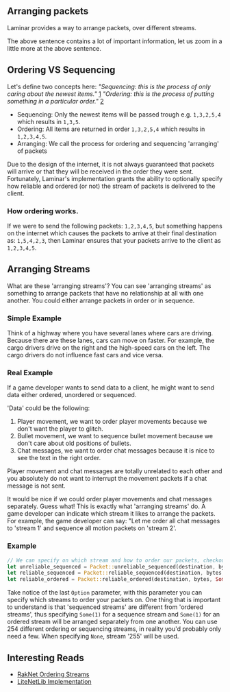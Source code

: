 ## Arranging packets

Laminar provides a way to arrange packets, over different streams.

The above sentence contains a lot of important information, let us zoom in a little more at the above sentence.

## Ordering VS Sequencing
Let's define two concepts here:
_"Sequencing: this is the process of only caring about the newest items."_ [1](https://dictionary.cambridge.org/dictionary/english/sequencing)
_"Ordering: this is the process of putting something in a particular order."_ [2](https://dictionary.cambridge.org/dictionary/english/ordering)

- Sequencing: Only the newest items will be passed trough e.g. `1,3,2,5,4` which results in `1,3,5`.
- Ordering: All items are returned in order `1,3,2,5,4` which results in `1,2,3,4,5`.
- Arranging: We call the process for ordering and sequencing 'arranging' of packets

Due to the design of the internet, it is not always guaranteed that packets will arrive or that they will be received in the order they were sent.
Fortunately, Laminar's implementation grants the ability to optionally specify how reliable and ordered (or not) the stream of packets is delivered to the client.

### How ordering works.
If we were to send the following packets: `1,2,3,4,5`, 
but something happens on the internet which causes the packets to arrive at their final destination as: `1,5,4,2,3`, 
then Laminar ensures that your packets arrive to the client as  `1,2,3,4,5`.

## Arranging Streams
What are these 'arranging streams'?
You can see 'arranging streams' as something to arrange packets that have no relationship at all with one another. 
You could either arrange packets in order or in sequence.

### Simple Example
Think of a highway where you have several lanes where cars are driving.
Because there are these lanes, cars can move on faster.
For example, the cargo drivers drive on the right and the high-speed cars on the left.
The cargo drivers do not influence fast cars and vice versa.

### Real Example
If a game developer wants to send data to a client, he might want to send data either ordered, unordered or sequenced.

'Data' could be the following:
1. Player movement, we want to order player movements because we don't want the player to glitch.
2. Bullet movement, we want to sequence bullet movement because we don't care about old positions of bullets.
3. Chat messages, we want to order chat messages because it is nice to see the text in the right order.

Player movement and chat messages are totally unrelated to each other and you absolutely do not want to interrupt the movement packets if a chat message is not sent.

It would be nice if we could order player movements and chat messages separately. Guess what! This is exactly what 'arranging streams' do.
A game developer can indicate which stream it likes to arrange the packets. 
For example, the game developer can say: "Let me order all chat messages to 'stream 1' and sequence all motion packets on 'stream 2'.

### Example
```rust
// We can specify on which stream and how to order our packets, checkout our book and documentation for more information
let unreliable_sequenced = Packet::unreliable_sequenced(destination, bytes, Some(1));
let reliable_sequenced = Packet::reliable_sequenced(destination, bytes, Some(2));
let reliable_ordered = Packet::reliable_ordered(destination, bytes, Some(3));
```

Take notice of the last `Option` parameter, with this parameter you can specify which streams to order your packets on.
One thing that is important to understand is that 'sequenced streams' are different from 'ordered streams', 
thus specifying `Some(1)` for a sequence stream and `Some(1)` for an ordered stream will be arranged separately from one another.
You can use 254 different ordering or sequencing streams, in reality you'd probably only need a few. When specifying `None`, stream '255' will be used.

## Interesting Reads
- [RakNet Ordering Streams](http://www.raknet.net/raknet/manual/sendingpackets.html)
- [LiteNetLib Implementation](https://github.com/RevenantX/LiteNetLib/issues/67)
